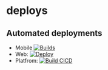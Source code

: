 # deploys

## Automated deployments
- Mobile [![Builds](https://github.com/ospic/mobile/actions/workflows/dart.yml/badge.svg)](https://github.com/ospic/mobile/actions/workflows/dart.yml)
- Web: [![Deploy](https://github.com/ospic/webapp/actions/workflows/webapp.js.yml/badge.svg)](https://github.com/ospic/webapp/actions/workflows/webapp.js.yml)
- Platfrom: [![Build CICD](https://github.com/ospic/platform/actions/workflows/gradle.yml/badge.svg)](https://github.com/ospic/platform/actions/workflows/gradle.yml)
